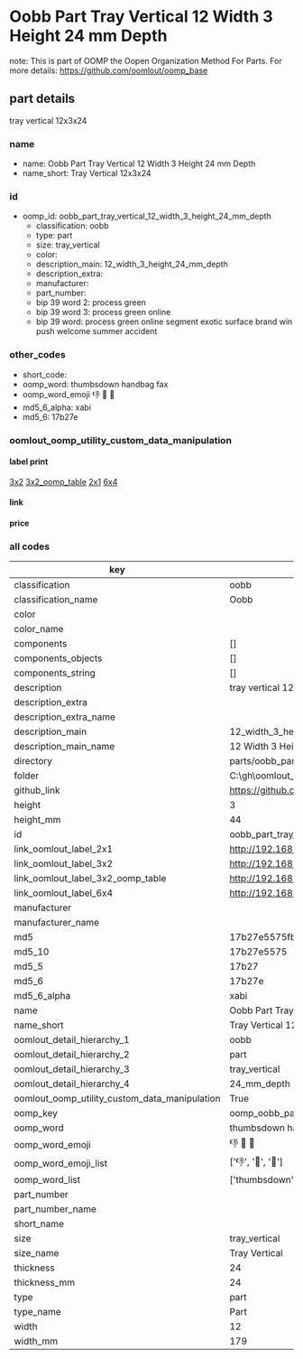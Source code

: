 # Oobb Part Tray Vertical 12 Width 3 Height 24 mm Depth  

note: This is part of OOMP the Oopen Organization Method For Parts. For more details: https://github.com/oomlout/oomp_base

##  part details
  



tray vertical 12x3x24



### name
* name: Oobb Part Tray Vertical 12 Width 3 Height 24 mm Depth
* name_short: Tray Vertical 12x3x24 
### id
* oomp_id: oobb_part_tray_vertical_12_width_3_height_24_mm_depth
  * classification: oobb
  * type: part
  * size: tray_vertical
  * color: 
  * description_main: 12_width_3_height_24_mm_depth
  * description_extra: 
  * manufacturer: 
  * part_number: 
  * bip 39 word 2: process green
  * bip 39 word 3: process green online
  * bip 39 word: process green online segment exotic surface brand win push welcome summer accident

### other_codes
* short_code: 
* oomp_word: thumbsdown handbag fax
* oomp_word_emoji :thumbsdown: :handbag: :fax:
* md5_6_alpha: xabi
* md5_6: 17b27e






### oomlout_oomp_utility_custom_data_manipulation
#### label print
[3x2](http://192.168.1.245:1112/?label=oomp%20xabi)
[3x2_oomp_table](http://192.168.1.108:1112/?label=oomp%20xabi)
[2x1](http://192.168.1.242:1112/?label=oomp%20xabi)
[6x4](http://192.168.1.55:1112/?label=oomp%20xabi)    

#### link

                              

#### price







### all codes 
| key | value |  
| --- | --- |  
| classification | oobb |  
| classification_name | Oobb |  
| color |  |  
| color_name |  |  
| components | [] |  
| components_objects | [] |  
| components_string | [] |  
| description | tray vertical 12x3x24 |  
| description_extra |  |  
| description_extra_name |  |  
| description_main | 12_width_3_height_24_mm_depth |  
| description_main_name | 12 Width 3 Height 24 mm Depth |  
| directory | parts/oobb_part_tray_vertical_12_width_3_height_24_mm_depth |  
| folder | C:\gh\oomlout_oobb_version_4_generated_parts\parts\oobb_part_tray_vertical_12_width_3_height_24_mm_depth |  
| github_link | https://github.com/oomlout/oomlout_oomp_part_src/tree/main/parts/oobb_part_tray_vertical_12_width_3_height_24_mm_depth |  
| height | 3 |  
| height_mm | 44 |  
| id | oobb_part_tray_vertical_12_width_3_height_24_mm_depth |  
| link_oomlout_label_2x1 | http://192.168.1.242:1112/?label=oomp%20xabi |  
| link_oomlout_label_3x2 | http://192.168.1.245:1112/?label=oomp%20xabi |  
| link_oomlout_label_3x2_oomp_table | http://192.168.1.108:1112/?label=oomp%20xabi |  
| link_oomlout_label_6x4 | http://192.168.1.55:1112/?label=oomp%20xabi |  
| manufacturer |  |  
| manufacturer_name |  |  
| md5 | 17b27e5575fb436368a80c3335d9955c |  
| md5_10 | 17b27e5575 |  
| md5_5 | 17b27 |  
| md5_6 | 17b27e |  
| md5_6_alpha | xabi |  
| name | Oobb Part Tray Vertical 12 Width 3 Height 24 mm Depth |  
| name_short | Tray Vertical 12x3x24  |  
| oomlout_detail_hierarchy_1 | oobb |  
| oomlout_detail_hierarchy_2 | part |  
| oomlout_detail_hierarchy_3 | tray_vertical |  
| oomlout_detail_hierarchy_4 | 24_mm_depth |  
| oomlout_oomp_utility_custom_data_manipulation | True |  
| oomp_key | oomp_oobb_part_tray_vertical_12_width_3_height_24_mm_depth |  
| oomp_word | thumbsdown handbag fax |  
| oomp_word_emoji | :thumbsdown: :handbag: :fax: |  
| oomp_word_emoji_list | [':thumbsdown:', ':handbag:', ':fax:'] |  
| oomp_word_list | ['thumbsdown', 'handbag', 'fax'] |  
| part_number |  |  
| part_number_name |  |  
| short_name |  |  
| size | tray_vertical |  
| size_name | Tray Vertical |  
| thickness | 24 |  
| thickness_mm | 24 |  
| type | part |  
| type_name | Part |  
| width | 12 |  
| width_mm | 179 |  
